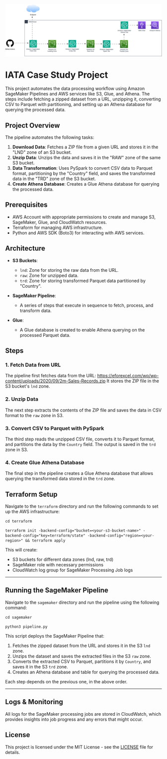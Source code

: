 ![Animation](assets/iata.drawio.png)

# IATA Case Study Project

This project automates the data processing workflow using Amazon SageMaker Pipelines and AWS services like S3, Glue, and Athena. The steps include fetching a zipped dataset from a URL, unzipping it, converting CSV to Parquet with partitioning, and setting up an Athena database for querying the processed data.


## Project Overview

The pipeline automates the following tasks:

1. **Download Data**: Fetches a ZIP file from a given URL and stores it in the "LND" zone of an S3 bucket.
2. **Unzip Data**: Unzips the data and saves it in the "RAW" zone of the same S3 bucket.
3. **Data Transformation**: Uses PySpark to convert CSV data to Parquet format, partitioning by the "Country" field, and saves the transformed data in the "TRD" zone of the S3 bucket.
4. **Create Athena Database**: Creates a Glue Athena database for querying the processed data.

## Prerequisites

- AWS Account with appropriate permissions to create and manage S3, SageMaker, Glue, and CloudWatch resources.
- Terraform for managing AWS infrastructure.
- Python and AWS SDK (Boto3) for interacting with AWS services.

## Architecture

- **S3 Buckets**: 
  - `lnd`: Zone for storing the raw data from the URL.
  - `raw`: Zone for unzipped data.
  - `trd`: Zone for storing transformed Parquet data partitioned by "Country".
  
- **SageMaker Pipeline**:
  - A series of steps that execute in sequence to fetch, process, and transform data.
  
- **Glue**:
  - A Glue database is created to enable Athena querying on the processed Parquet data.

## Steps

### 1. Fetch Data from URL
The pipeline first fetches data from the URL: https://eforexcel.com/wp/wp-content/uploads/2020/09/2m-Sales-Records.zip
It stores the ZIP file in the S3 bucket's `lnd` zone.

### 2. Unzip Data
The next step extracts the contents of the ZIP file and saves the data in CSV format to the `raw` zone in S3.

### 3. Convert CSV to Parquet with PySpark
The third step reads the unzipped CSV file, converts it to Parquet format, and partitions the data by the `Country` field. The output is saved in the `trd` zone in S3.

### 4. Create Glue Athena Database
The final step in the pipeline creates a Glue Athena database that allows querying the transformed data stored in the `trd` zone.

## Terraform Setup

Navigate to the `terraform` directory and run the following commands to set up the AWS infrastructure:

```
cd terraform
```

```
terraform init -backend-config="bucket=<your-s3-bucket-name>" -backend-config="key=terraform/state" -backend-config="region=<your-region>" && terraform apply
```

This will create:
- S3 buckets for different data zones (lnd, raw, trd)
- SageMaker role with necessary permissions
- CloudWatch log group for SageMaker Processing Job logs

---

## Running the SageMaker Pipeline

Navigate to the `sagemaker` directory and run the pipeline using the following command:

```
cd sagemaker
```

```
python3 pipeline.py
```

This script deploys the SageMaker Pipeline that:
1. Fetches the zipped dataset from the URL and stores it in the S3 `lnd` zone.
2. Unzips the dataset and saves the extracted files in the S3 `raw` zone.
3. Converts the extracted CSV to Parquet, partitions it by `Country`, and saves it in the S3 `trd` zone.
4. Creates an Athena database and table for querying the processed data.

Each step depends on the previous one, in the above order.

---

## Logs & Monitoring
All logs for the SageMaker processing jobs are stored in CloudWatch, which provides insights into job progress and any errors that might occur.

## License
This project is licensed under the MIT License - see the [LICENSE](LICENSE) file for details.